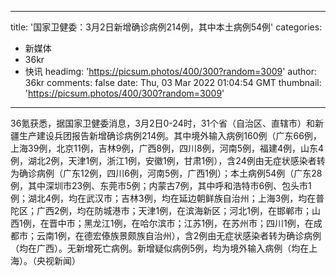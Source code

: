 
---
title: '国家卫健委：3月2日新增确诊病例214例，其中本土病例54例'
categories: 
 - 新媒体
 - 36kr
 - 快讯
headimg: 'https://picsum.photos/400/300?random=3009'
author: 36kr
comments: false
date: Thu, 03 Mar 2022 01:04:54 GMT
thumbnail: 'https://picsum.photos/400/300?random=3009'
---

<div>   
36氪获悉，据国家卫健委消息，3月2日0-24时，31个省（自治区、直辖市）和新疆生产建设兵团报告新增确诊病例214例。其中境外输入病例160例（广东66例，上海39例，北京11例，吉林9例，广西8例，四川8例，河南5例，福建4例，山东4例，湖北2例，天津1例，浙江1例，安徽1例，甘肃1例），含24例由无症状感染者转为确诊病例（广东12例，四川6例，河南5例，广西1例）；本土病例54例（广东28例，其中深圳市23例、东莞市5例；内蒙古7例，其中呼和浩特市6例、包头市1例；湖北4例，均在武汉市；吉林3例，均在延边朝鲜族自治州；上海3例，均在普陀区；广西2例，均在防城港市；天津1例，在滨海新区；河北1例，在邯郸市；山西1例，在晋中市；黑龙江1例，在哈尔滨市；江苏1例，在苏州市；四川1例，在成都市；云南1例，在德宏傣族景颇族自治州），含2例由无症状感染者转为确诊病例（均在广西）。无新增死亡病例。新增疑似病例5例，均为境外输入病例（均在上海）。（央视新闻）  
</div>
            